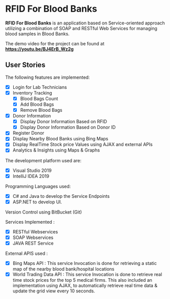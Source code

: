 # RFID For Blood Banks

**RFID For Blood Banks** is an application based on Service-oriented approach utilizing a combination of SOAP and RESTful Web Services for managing blood samples in Blood Banks.

The demo video for the project can be found at
**https://youtu.be/BJ4ErB_Wz2g**

## User Stories

The following features are implemented:
- [X] Login for Lab Technicians
- [X] Inventory Tracking
  - [X] Blood Bags Count
  - [X] Add Blood Bags
  - [X] Remove Blood Bags  
- [X] Donor Information
    - [X] Display Donor Information Based on RFID
    - [X] Display Donor Information Based on Donor ID
- [X] Register Donor
- [X] Display Nearby Blood Banks using Bing Maps
- [X] Display RealTime Stock price Values using AJAX and external APIs
- [X] Analytics & Insights using Maps & Graphs

The development platform used are:
- [X] Visual Studio 2019
- [X]	IntelliJ IDEA 2019

Programming Languages used:
- [X] C# and Java to develop the Service Endpoints
- [X]	ASP.NET to develop UI.

Version Control using BitBucket (Git)

Services Implemented :
- [X] RESTful Webservices
- [X]	SOAP Webservices
- [X] JAVA REST Service

External APIS used :
- [X] Bing Maps API : This service Invocation is done for retrieving a static map of the nearby blood bank/hospital locations
- [X]	World Trading Data API : This service Invocation is done to retrieve real time stock prices for the top 5 medical firms. This also included an implementation using AJAX, to automatically retrieve real time data & update the grid view every 10 seconds.
